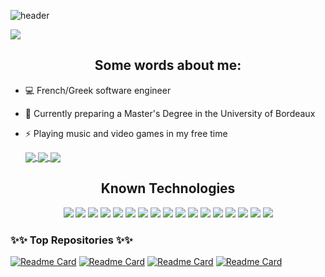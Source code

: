 ![header](https://user-images.githubusercontent.com/44172223/149630101-e04302a2-fd87-48dd-85eb-b3280d417f83.png)

![](https://komarev.com/ghpvc/?username=VernonRoche&color=brightgreen)
<h2 align="center"> Some words about me: </h2>

* 💻 French/Greek software engineer
* 💬 Currently preparing a Master's Degree in the University of Bordeaux
* ⚡ Playing music and video games in my free time


    
    <div class="row">
  <a href="https://github.com/anuraghazra/convoychat">
      <img align="center" src="https://github-readme-stats.vercel.app/api/top-langs/?username=VernonRoche&langs_count=7&theme=buefy&exclude_repo=Python-ML,Solr-Template" />
    </a>
  <a href="https://github.com/anuraghazra/github-readme-stats">
      <img align="center" src="https://github-readme-streak-stats.herokuapp.com/?user=VernonRoche&theme=buefy" />
    </a>
    <a href="https://github.com/anuraghazra/github-readme-stats">
     <img  align="center" src="https://github-readme-stats.vercel.app/api?username=VernonRoche&hide=prs,issues,contribs&count_private=true&show_icons=true&theme=buefy" />
    </a>
    
    </div>
    

<h2 align="center">Known Technologies </h2>
<p align="center">
 <img src="https://img.shields.io/badge/C-00599C?style=flat-square&logo=c&logoColor=white"/>
<img src="https://img.shields.io/badge/-java-red?style=flat-square&logo=java"/>
<img src="https://img.shields.io/badge/-Python-yellow?style=flat-square&logo=python"/>
  <img src="https://img.shields.io/badge/-Machine_Learning-green?style=flat-square&logo=tensorflow"/>
<img src="https://badgen.net/badge/-/TypeScript?icon=typescript&label&labelColor=blue&color=555555"/>
<img src="https://img.shields.io/badge/-HTML5-E34F26?style=flat-square&logo=html5&logoColor=white"/>
<img src="https://img.shields.io/badge/-CSS3-1572B6?style=flat-square&logo=css3"/>
<img src="https://img.shields.io/badge/-JavaScript-black?style=flat-square&logo=javascript"/>
  <img src="https://img.shields.io/badge/-PHP-purple?style=flat-square&logo=phpstorm"/>
<img src="https://img.shields.io/badge/-Nodejs-black?style=flat-square&logo=Node.js"/>
  <img src="https://img.shields.io/badge/-Vue-green?style=flat-square&logo=Vue"/>
<img src="https://img.shields.io/badge/-MongoDB-black?style=flat-square&logo=mongodb"/>
<img src="https://img.shields.io/badge/-MySQL-yellow?style=flat-square&logo=mysql"/>
<img src="https://img.shields.io/badge/-Solr-orange?style=flat-square&logo=apache-solr"/>
<img src="https://img.shields.io/badge/-Git-black?style=flat-square&logo=git"/>
<img src="https://img.shields.io/badge/-GitHub-black?style=flat-square&logo=github"/>
  <img src="https://img.shields.io/badge/-Scaleway-blueviolet?style=flat-square&logo=Scaleway"/>
</p>


### ✨✨ Top Repositories ✨✨

[![Readme Card](https://github-readme-stats.vercel.app/api/pin/?username=VernonRoche&theme=buefy&repo=Desert-Fox)](https://github.com/VernonRoche/Desert-Fox)
[![Readme Card](https://github-readme-stats.vercel.app/api/pin/?username=Ardas-Legends-Development-Team&theme=buefy&repo=AL-frontend)](https://github.com/Ardas-Legends-Development-Team/AL-frontend)
[![Readme Card](https://github-readme-stats.vercel.app/api/pin/?username=VernonRoche&theme=buefy&repo=Solr-Template)](https://github.com/VernonRoche/Solr-Template)
[![Readme Card](https://github-readme-stats.vercel.app/api/pin/?username=VernonRoche&theme=buefy&repo=Crypto-Dev-Web)](https://github.com/VernonRoche/Crypto-Dev-Web)

